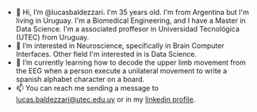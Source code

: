 - 👋 Hi, I’m @lucasbaldezzari. I'm 35 years old. I'm from Argentina but I'm living in Uruguay. I'm a Biomedical Engineering, and I have a Master in Data Science. I'm a associated proffesor in Universidad Tecnológica (UTEC) from Uruguay.
- 👀 I’m interested in Neuroscience, specifically in Brain Computer Interfaces. Other field I'm interested in is Data Science.
- 🌱 I’m currently learning how to decode the upper limb movement from the EEG when a person execute a unilateral movement to write a spanish alphabet character on a board.  
- 📫 You can reach me sending a message to lucas.baldezzari@utec.edu.uy or in my [linkedin profile](https://www.linkedin.com/in/lucasbaldezzari/).

<!---
lucasbaldezzari/lucasbaldezzari is a ✨ special ✨ repository because its `README.md` (this file) appears on your GitHub profile.
You can click the Preview link to take a look at your changes.
--->
